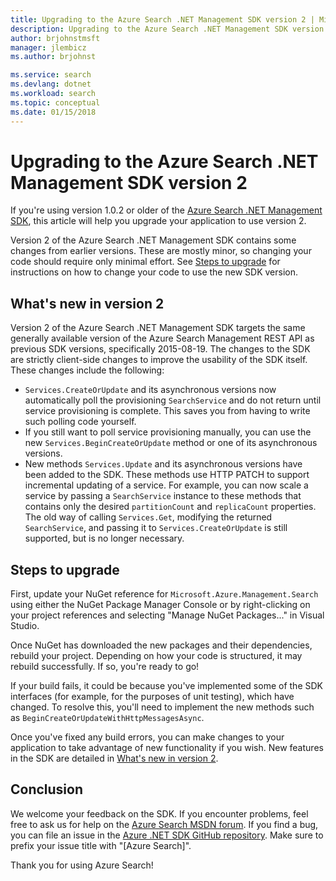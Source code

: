 ```yaml
---
title: Upgrading to the Azure Search .NET Management SDK version 2 | Microsoft Docs
description: Upgrading to the Azure Search .NET Management SDK version 2
author: brjohnstmsft
manager: jlembicz
ms.author: brjohnst

ms.service: search
ms.devlang: dotnet
ms.workload: search
ms.topic: conceptual
ms.date: 01/15/2018
---
```


# Upgrading to the Azure Search .NET Management SDK version 2
If you're using version 1.0.2 or older of the [Azure Search .NET Management SDK](https://aka.ms/search-mgmt-sdk), this article will help you upgrade your application to use version 2.

Version 2 of the Azure Search .NET Management SDK contains some changes from earlier versions. These are mostly minor, so changing your code should require only minimal effort. See [Steps to upgrade](#UpgradeSteps) for instructions on how to change your code to use the new SDK version.

<a name="WhatsNew"></a>

## What's new in version 2
Version 2 of the Azure Search .NET Management SDK targets the same generally available version of the Azure Search Management REST API as previous SDK versions, specifically 2015-08-19. The changes to the SDK are strictly client-side changes to improve the usability of the SDK itself. These changes include the following:

* `Services.CreateOrUpdate` and its asynchronous versions now automatically poll the provisioning `SearchService` and do not return until service provisioning is complete. This saves you from having to write such polling code yourself.
* If you still want to poll service provisioning manually, you can use the new `Services.BeginCreateOrUpdate` method or one of its asynchronous versions.
* New methods `Services.Update` and its asynchronous versions have been added to the SDK. These methods use HTTP PATCH to support incremental updating of a service. For example, you can now scale a service by passing a `SearchService` instance to these methods that contains only the desired `partitionCount` and `replicaCount` properties. The old way of calling `Services.Get`, modifying the returned `SearchService`, and passing it to `Services.CreateOrUpdate` is still supported, but is no longer necessary. 

<a name="UpgradeSteps"></a>

## Steps to upgrade
First, update your NuGet reference for `Microsoft.Azure.Management.Search` using either the NuGet Package Manager Console or by right-clicking on your project references and selecting "Manage NuGet Packages..." in Visual Studio.

Once NuGet has downloaded the new packages and their dependencies, rebuild your project. Depending on how your code is structured, it may rebuild successfully. If so, you're ready to go!

If your build fails, it could be because you've implemented some of the SDK interfaces (for example, for the purposes of unit testing), which have changed. To resolve this, you'll need to implement the new methods such as `BeginCreateOrUpdateWithHttpMessagesAsync`.

Once you've fixed any build errors, you can make changes to your application to take advantage of new functionality if you wish. New features in the SDK are detailed in [What's new in version 2](#WhatsNew).

## Conclusion
We welcome your feedback on the SDK. If you encounter problems, feel free to ask us for help on the [Azure Search MSDN forum](https://social.msdn.microsoft.com/Forums/azure/home?forum=azuresearch). If you find a bug, you can file an issue in the [Azure .NET SDK GitHub repository](https://github.com/Azure/azure-sdk-for-net/issues). Make sure to prefix your issue title with "[Azure Search]".

Thank you for using Azure Search!
